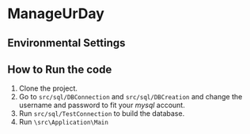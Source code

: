 # ManageUrDay

## Environmental Settings


## How to Run the code
1. Clone the project.
2. Go to `src/sql/DBConnection` and `src/sql/DBCreation` and change the username and password to fit your *mysql* account.
3. Run `src/sql/TestConnection` to build the database.
4. Run `\src\Application\Main`
